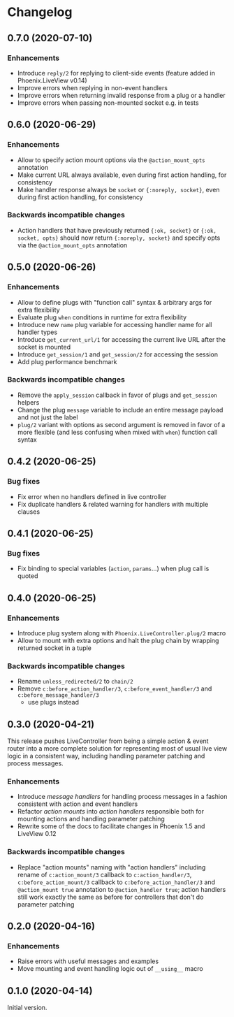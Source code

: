 # Changelog

## 0.7.0 (2020-07-10)

### Enhancements

- Introduce `reply/2` for replying to client-side events (feature added in Phoenix.LiveView v0.14)
- Improve errors when replying in non-event handlers
- Improve errors when returning invalid response from a plug or a handler
- Improve errors when passing non-mounted socket e.g. in tests

## 0.6.0 (2020-06-29)

### Enhancements

- Allow to specify action mount options via the `@action_mount_opts` annotation
- Make current URL always available, even during first action handling, for consistency
- Make handler response always be `socket` or `{:noreply, socket}`, even during first action
  handling, for consistency

### Backwards incompatible changes

- Action handlers that have previously returned `{:ok, socket}` or `{:ok, socket, opts}` should now
  return `{:noreply, socket}` and specify opts via the `@action_mount_opts` annotation

## 0.5.0 (2020-06-26)

### Enhancements

- Allow to define plugs with "function call" syntax & arbitrary args for extra flexibility
- Evaluate plug `when` conditions in runtime for extra flexibility
- Introduce new `name` plug variable for accessing handler name for all handler types
- Introduce `get_current_url/1` for accessing the current live URL after the socket is mounted
- Introduce `get_session/1` and `get_session/2` for accessing the session
- Add plug performance benchmark

### Backwards incompatible changes

- Remove the `apply_session` callback in favor of plugs and `get_session` helpers
- Change the plug `message` variable to include an entire message payload and not just the label
- `plug/2` variant with options as second argument is removed in favor of a more flexible (and less
  confusing when mixed with `when`) function call syntax

## 0.4.2 (2020-06-25)

### Bug fixes

- Fix error when no handlers defined in live controller
- Fix duplicate handlers & related warning for handlers with multiple clauses

## 0.4.1 (2020-06-25)

### Bug fixes

- Fix binding to special variables (`action`, `params`...) when plug call is quoted

## 0.4.0 (2020-06-25)

### Enhancements

- Introduce plug system along with `Phoenix.LiveController.plug/2` macro
- Allow to mount with extra options and halt the plug chain by wrapping returned socket in a tuple

### Backwards incompatible changes

- Rename `unless_redirected/2` to `chain/2`
- Remove `c:before_action_handler/3`, `c:before_event_handler/3` and `c:before_message_handler/3`
  - use plugs instead

## 0.3.0 (2020-04-21)

This release pushes LiveController from being a simple action & event router into a more complete
solution for representing most of usual live view logic in a consistent way, including handling
parameter patching and process messages.

### Enhancements

- Introduce *message handlers* for handling process messages in a fashion consistent with action and
  event handlers
- Refactor *action mounts* into *action handlers* responsible both for mounting actions and handling
  parameter patching
- Rewrite some of the docs to facilitate changes in Phoenix 1.5 and LiveView 0.12

### Backwards incompatible changes

- Replace "action mounts" naming with "action handlers" including rename of `c:action_mount/3`
  callback to `c:action_handler/3`, `c:before_action_mount/3` callback to
  `c:before_action_handler/3` and `@action_mount true` annotation to `@action_handler true`; action
  handlers still work exactly the same as before for controllers that don't do parameter patching

## 0.2.0 (2020-04-16)

### Enhancements

- Raise errors with useful messages and examples
- Move mounting and event handling logic out of `__using__` macro

## 0.1.0 (2020-04-14)

Initial version.
